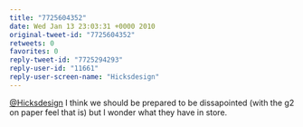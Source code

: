 ```yaml
---
title: "7725604352"
date: Wed Jan 13 23:03:31 +0000 2010
original-tweet-id: "7725604352"
retweets: 0
favorites: 0
reply-tweet-id: "7725294293"
reply-user-id: "11661"
reply-user-screen-name: "Hicksdesign"
---
```

<a href="https://twitter.com/Hicksdesign">@Hicksdesign</a> I think we should be prepared to be dissapointed (with the g2 on paper feel that is) but I wonder what they have in store.
